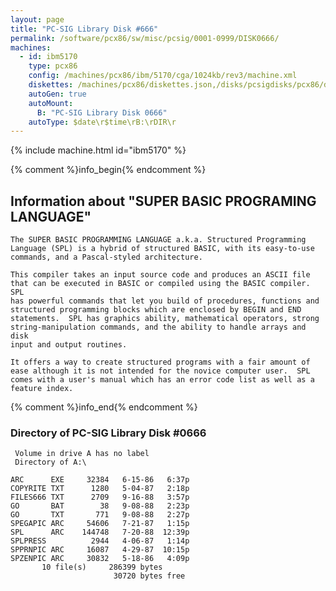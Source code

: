 ```yaml
---
layout: page
title: "PC-SIG Library Disk #666"
permalink: /software/pcx86/sw/misc/pcsig/0001-0999/DISK0666/
machines:
  - id: ibm5170
    type: pcx86
    config: /machines/pcx86/ibm/5170/cga/1024kb/rev3/machine.xml
    diskettes: /machines/pcx86/diskettes.json,/disks/pcsigdisks/pcx86/diskettes.json
    autoGen: true
    autoMount:
      B: "PC-SIG Library Disk 0666"
    autoType: $date\r$time\rB:\rDIR\r
---
```


{% include machine.html id="ibm5170" %}

{% comment %}info_begin{% endcomment %}

## Information about "SUPER BASIC PROGRAMING LANGUAGE"

    The SUPER BASIC PROGRAMMING LANGUAGE a.k.a. Structured Programming
    Language (SPL) is a hybrid of structured BASIC, with its easy-to-use
    commands, and a Pascal-styled architecture.
    
    This compiler takes an input source code and produces an ASCII file
    that can be executed in BASIC or compiled using the BASIC compiler. SPL
    has powerful commands that let you build of procedures, functions and
    structured programming blocks which are enclosed by BEGIN and END
    statements.  SPL has graphics ability, mathematical operators, strong
    string-manipulation commands, and the ability to handle arrays and disk
    input and output routines.
    
    It offers a way to create structured programs with a fair amount of
    ease although it is not intended for the novice computer user.  SPL
    comes with a user's manual which has an error code list as well as a
    feature index.
{% comment %}info_end{% endcomment %}


### Directory of PC-SIG Library Disk #0666

     Volume in drive A has no label
     Directory of A:\

    ARC      EXE     32384   6-15-86   6:37p
    COPYRITE TXT      1280   5-04-87   2:18p
    FILES666 TXT      2709   9-16-88   3:57p
    GO       BAT        38   9-08-88   2:23p
    GO       TXT       771   9-08-88   2:27p
    SPEGAPIC ARC     54606   7-21-87   1:15p
    SPL      ARC    144748   7-20-88  12:39p
    SPLPRESS          2944   4-06-87   1:14p
    SPPRNPIC ARC     16087   4-29-87  10:15p
    SPZENPIC ARC     30832   5-18-86   4:09p
           10 file(s)     286399 bytes
                           30720 bytes free
